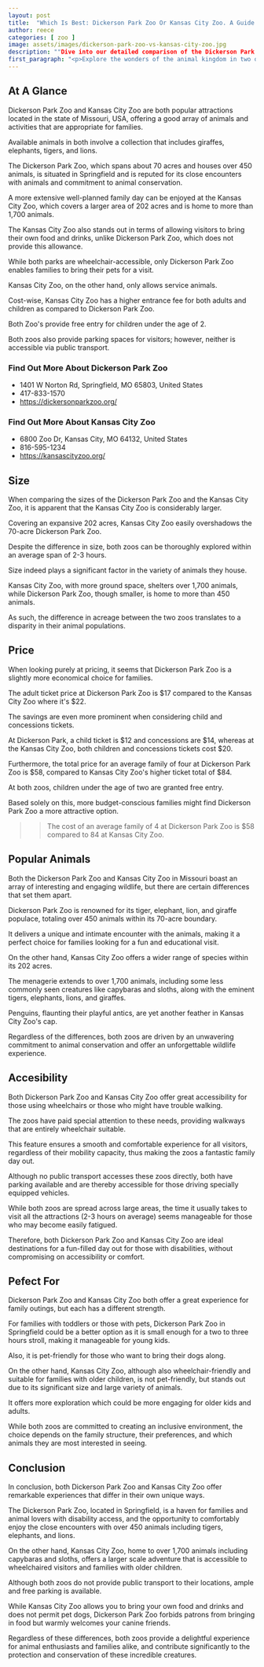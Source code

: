 ```yaml
---
layout: post
title:  "Which Is Best: Dickerson Park Zoo Or Kansas City Zoo. A Guide To Which Is The Best Zoo In Missouri, USA"
author: reece
categories: [ zoo ]
image: assets/images/dickerson-park-zoo-vs-kansas-city-zoo.jpg
description: ""Dive into our detailed comparison of the Dickerson Park Zoo and Kansas City Zoo, exploring exhibits, educational opportunities, conservation efforts, and fun attractions to aid your decision for your next family adventure.""
first_paragraph: "<p>Explore the wonders of the animal kingdom in two of Missouri's prominent zoos: Dickerson Park Zoo and Kansas City Zoo.</p><p>These destinations, though both magnificent, offer unique experiences, from the types of animals they house to the amenities and services they provide.</p><p>Witness the majestic tigers, giraffes, and elephants up close, understand the conservation efforts being undertaken, and enjoy a family day out where their accessibility caters to everyone.</p><p>This blog post provides a detailed comparison to help you choose your next zoo adventure.</p><p>Whether you're planning for a fun day with the kids, a group outing, or simply fulfilling your curiosity about our world’s fantastic animal species, this insightful article will guide you through the unique features that set Dickerson Park and Kansas City Zoo apart.</p>"
---
```


<div class="overview" markdown="1"> 

## At A Glance 

Dickerson Park Zoo and Kansas City Zoo are both popular attractions located in the state of Missouri, USA, offering a good array of animals and activities that are appropriate for families. 

Available animals in both involve a collection that includes giraffes, elephants, tigers, and lions. 

The Dickerson Park Zoo, which spans about 70 acres and houses over 450 animals, is situated in Springfield and is reputed for its close encounters with animals and commitment to animal conservation. 

A more extensive well-planned family day can be enjoyed at the Kansas City Zoo, which covers a larger area of 202 acres and is home to more than 1,700 animals. 

The Kansas City Zoo also stands out in terms of allowing visitors to bring their own food and drinks, unlike Dickerson Park Zoo, which does not provide this allowance. 

While both parks are wheelchair-accessible, only Dickerson Park Zoo enables families to bring their pets for a visit. 

Kansas City Zoo, on the other hand, only allows service animals. 

Cost-wise, Kansas City Zoo has a higher entrance fee for both adults and children as compared to Dickerson Park Zoo. 

Both Zoo's provide free entry for children under the age of 2. 

Both zoos also provide parking spaces for visitors; however, neither is accessible via public transport.

<div class="find-out-more" markdown="1">

### Find Out More About Dickerson Park Zoo

- 1401 W Norton Rd, Springfield, MO 65803, United States
- 417-833-1570
- https://dickersonparkzoo.org/


</div>



<div class="find-out-more" markdown="1">

### Find Out More About Kansas City Zoo

- 6800 Zoo Dr, Kansas City, MO 64132, United States
- 816-595-1234
- https://kansascityzoo.org/


</div>

</div>
    
    

## Size 

When comparing the sizes of the Dickerson Park Zoo and the Kansas City Zoo, it is apparent that the Kansas City Zoo is considerably larger. 

Covering an expansive 202 acres, Kansas City Zoo easily overshadows the 70-acre Dickerson Park Zoo. 

Despite the difference in size, both zoos can be thoroughly explored within an average span of 2-3 hours. 

Size indeed plays a significant factor in the variety of animals they house. 

Kansas City Zoo, with more ground space, shelters over 1,700 animals, while Dickerson Park Zoo, though smaller, is home to more than 450 animals. 

As such, the difference in acreage between the two zoos translates to a disparity in their animal populations.

## Price 

When looking purely at pricing, it seems that Dickerson Park Zoo is a slightly more economical choice for families. 

The adult ticket price at Dickerson Park Zoo is $17 compared to the Kansas City Zoo where it's $22. 

The savings are even more prominent when considering child and concessions tickets. 

At Dickerson Park, a child ticket is $12 and concessions are $14, whereas at the Kansas City Zoo, both children and concessions tickets cost $20. 

Furthermore, the total price for an average family of four at Dickerson Park Zoo is $58, compared to Kansas City Zoo's higher ticket total of $84. 

At both zoos, children under the age of two are granted free entry. 

Based solely on this, more budget-conscious families might find Dickerson Park Zoo a more attractive option.

>> The cost of an average family of 4 at Dickerson Park Zoo is $58 compared to 84 at Kansas City Zoo.



## Popular Animals 

Both the Dickerson Park Zoo and Kansas City Zoo in Missouri boast an array of interesting and engaging wildlife, but there are certain differences that set them apart. 

Dickerson Park Zoo is renowned for its tiger, elephant, lion, and giraffe populace, totaling over 450 animals within its 70-acre boundary. 

It delivers a unique and intimate encounter with the animals, making it a perfect choice for families looking for a fun and educational visit. 

On the other hand, Kansas City Zoo offers a wider range of species within its 202 acres. 

The menagerie extends to over 1,700 animals, including some less commonly seen creatures like capybaras and sloths, along with the eminent tigers, elephants, lions, and giraffes. 

Penguins, flaunting their playful antics, are yet another feather in Kansas City Zoo's cap. 

Regardless of the differences, both zoos are driven by an unwavering commitment to animal conservation and offer an unforgettable wildlife experience.

## Accesibility 

Both Dickerson Park Zoo and Kansas City Zoo offer great accessibility for those using wheelchairs or those who might have trouble walking. 

The zoos have paid special attention to these needs, providing walkways that are entirely wheelchair suitable. 

This feature ensures a smooth and comfortable experience for all visitors, regardless of their mobility capacity, thus making the zoos a fantastic family day out. 

Although no public transport accesses these zoos directly, both have parking available and are thereby accessible for those driving specially equipped vehicles. 

While both zoos are spread across large areas, the time it usually takes to visit all the attractions (2-3 hours on average) seems manageable for those who may become easily fatigued. 

Therefore, both Dickerson Park Zoo and Kansas City Zoo are ideal destinations for a fun-filled day out for those with disabilities, without compromising on accessibility or comfort.

## Pefect For 

Dickerson Park Zoo and Kansas City Zoo both offer a great experience for family outings, but each has a different strength. 

For families with toddlers or those with pets, Dickerson Park Zoo in Springfield could be a better option as it is small enough for a two to three hours stroll, making it manageable for young kids. 

Also, it is pet-friendly for those who want to bring their dogs along. 

On the other hand, Kansas City Zoo, although also wheelchair-friendly and suitable for families with older children, is not pet-friendly, but stands out due to its significant size and large variety of animals. 

It offers more exploration which could be more engaging for older kids and adults. 

While both zoos are committed to creating an inclusive environment, the choice depends on the family structure, their preferences, and which animals they are most interested in seeing.

## Conclusion 

In conclusion, both Dickerson Park Zoo and Kansas City Zoo offer remarkable experiences that differ in their own unique ways. 

The Dickerson Park Zoo, located in Springfield, is a haven for families and animal lovers with disability access, and the opportunity to comfortably enjoy the close encounters with over 450 animals including tigers, elephants, and lions. 

On the other hand, Kansas City Zoo, home to over 1,700 animals including capybaras and sloths, offers a larger scale adventure that is accessible to wheelchaired visitors and families with older children. 

Although both zoos do not provide public transport to their locations, ample and free parking is available. 

While Kansas City Zoo allows you to bring your own food and drinks and does not permit pet dogs, Dickerson Park Zoo forbids patrons from bringing in food but warmly welcomes your canine friends. 

Regardless of these differences, both zoos provide a delightful experience for animal enthusiasts and families alike, and contribute significantly to the protection and conservation of these incredible creatures.